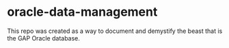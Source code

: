 # oracle-data-management
This repo was created as a way to document and demystify the beast that is the GAP Oracle database. 
